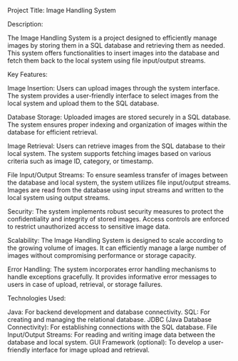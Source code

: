 
Project Title: Image Handling System

Description:

The Image Handling System is a project designed to efficiently manage images by storing them in a SQL database and retrieving them as needed. This system offers functionalities to insert images into the database and fetch them back to the local system using file input/output streams.

Key Features:

Image Insertion: Users can upload images through the system interface. The system provides a user-friendly interface to select images from the local system and upload them to the SQL database.

Database Storage: Uploaded images are stored securely in a SQL database. The system ensures proper indexing and organization of images within the database for efficient retrieval.

Image Retrieval: Users can retrieve images from the SQL database to their local system. The system supports fetching images based on various criteria such as image ID, category, or timestamp.

File Input/Output Streams: To ensure seamless transfer of images between the database and local system, the system utilizes file input/output streams. Images are read from the database using input streams and written to the local system using output streams.

Security: The system implements robust security measures to protect the confidentiality and integrity of stored images. Access controls are enforced to restrict unauthorized access to sensitive image data.

Scalability: The Image Handling System is designed to scale according to the growing volume of images. It can efficiently manage a large number of images without compromising performance or storage capacity.

Error Handling: The system incorporates error handling mechanisms to handle exceptions gracefully. It provides informative error messages to users in case of upload, retrieval, or storage failures.

Technologies Used:

Java: For backend development and database connectivity.
SQL: For creating and managing the relational database.
JDBC (Java Database Connectivity): For establishing connections with the SQL database.
File Input/Output Streams: For reading and writing image data between the database and local system.
GUI Framework (optional): To develop a user-friendly interface for image upload and retrieval.
